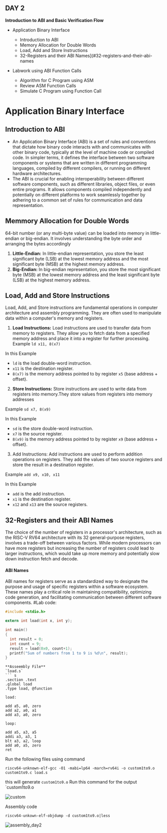 ## DAY 2 
**Introduction to ABI and Basic Verification Flow**
+ Application Binary Interface
  - Introduction to ABI
  - Memory Allocation for Double Words
  - Load, Add and Store Instructions
  - 32-Registers and their ABI Names](#32-registers-and-their-abi-names

+ Labwork using ABI Function Calls
  - Algorithm for C Program using ASM
  - Review ASM Function Calls
  - Simulate C Program using Function Call
    
# Application Binary Interface
## Introduction to ABI
+ An Application Binary Interface (ABI) is a set of rules and conventions that dictate how binary code interacts with and communicates with other binary code, typically at the level of machine code or compiled code. In simpler terms, it defines the interface between two software components or systems that are written in different programming languages, compiled by different compilers, or running on different hardware architectures.
+ The ABI is crucial for enabling interoperability between different software components, such as different libraries, object files, or even entire programs. It allows components compiled independently and potentially on different platforms to work seamlessly together by adhering to a common set of rules for communication and data representation.
## Memmory Allocation for Double Words
64-bit number (or any multi-byte value) can be loaded into memory in little-endian or big-endian. It involves understanding the byte order and arranging the bytes accordingly
1. **Little-Endian:**
In little-endian representation, you store the least significant byte (LSB) at the lowest memory address and the most significant byte (MSB) at the highest memory address.
2. **Big-Endian:**
In big-endian representation, you store the most significant byte (MSB) at the lowest memory address and the least significant byte (LSB) at the highest memory address.
## Load, Add and Store Instructions
Load, Add, and Store instructions are fundamental operations in computer architecture and assembly programming. They are often used to manipulate data within a computer's memory and registers.
1. **Load Instructions:**
Load instructions are used to transfer data from memory to registers. They allow you to fetch data from a specified memory address and place it into a register for further processing.
Example `ld x11, 8(x7)`

In this Example
- `ld` is the load double-word instruction.
- `x11` is the destination register.
- `8(x7)` is the memory address pointed to by register `x5` (base address + offset).
2. **Store Instructions:**
Store instructions are used to write data from registers into memory.They store values from registers into memory addresses

Example `sd x7, 8(x9)`

In this Example
- `sd` is the store double-word instruction.
- `x7` is the source register.
- `8(x9)` is the memory address pointed to by register `x9` (base address + offset).
3. Add Instructions:
  Add instructions are used to perform addition operations on registers. They add the values of two source registers and store the result in a destination register.

Example `add x9, x10, x11`

In this Example
- `add` is the add instruction.
- `x1` is the destination register.
- `x12` and `x13` are the source registers.
## 32-Registers and their ABI Names
The choice of the number of registers in a processor's architecture, such as the RISC-V RV64 architecture with its 32 general-purpose registers, involves a trade-off between various factors. While modern processors can have more registers but increasing the number of registers could lead to larger instructions, which would take up more memory and potentially slow down instruction fetch and decode.
#### ABI Names
ABI names for registers serve as a standardized way to designate the purpose and usage of specific registers within a software ecosystem. These names play a critical role in maintaining compatibility, optimizing code generation, and facilitating communication between different software components. 
#Lab
  code:
  ```c
  #include <stdio.h>
  
  extern int load(int x, int y);
  
  int main()
  {
    int result = 0;
    int count = 9;
    result = load(0x0, count+1);
    printf("Sum of numbers from 1 to 9 is %d\n", result);
  }
  ```
```
**Asseembly File**
`load.s`
``` s
.section .text
.global load
.type load, @function

load:

add a5, a0, zero
add a2, a0, a1
add a3, a0, zero

loop:

add a5, a3, a5
addi a3, a3, 1
blt a3, a2, loop
add a0, a5, zero
ret
```
Run the following files using command
```
riscv64-unknown-elf-gcc -O1 -mabi=lp64 -march=rv64i -o custom1to9.o custom1to9.c load.s
```
this will generate `custom1to9.o`
Run this command for the output `custom1to9.o

![custom](https://github.com/GauthamMulay/pes_asics_class/assets/113660503/cedbc0ac-0e9e-43f4-bdf3-b8ea7c6154a4)

Assembly code

```
riscv64-unkown-elf-objdump -d custom1to9.o|less
```

![assembly_day2](https://github.com/GauthamMulay/pes_asics_class/assets/113660503/a7610a4f-0cc0-4f45-a09d-ba42a1be380d)
